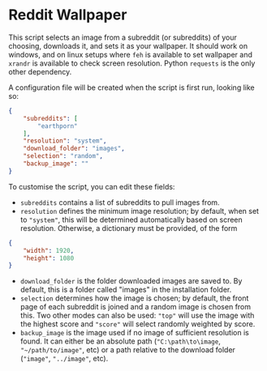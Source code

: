 # Reddit Wallpaper

This script selects an image from a subreddit (or subreddits) of your choosing, downloads it, and sets it as your wallpaper. It should work on windows, and on linux setups where ```feh``` is available to set wallpaper and ```xrandr``` is available to check screen resolution. Python ```requests``` is the only other dependency.


A configuration file will be created when the script is first run, looking like so:

```json
{
    "subreddits": [
        "earthporn"
    ],
    "resolution": "system",
    "download_folder": "images",
    "selection": "random",
    "backup_image": ""
}
```

To customise the script, you can edit these fields:
* ```subreddits``` contains a list of subreddits to pull images from.
* ```resolution``` defines the minimum image resolution; by default, when set to ```"system"```, this will be determined automatically based on screen resolution. Otherwise, a dictionary must be provided, of the form
```json
{
    "width": 1920,
    "height": 1080
}
```
* ```download_folder``` is the folder downloaded images are saved to. By default, this is a folder called "images" in the installation folder.
* ```selection``` determines how the image is chosen; by default, the front page of each subreddit is joined and a random image is chosen from this. Two other modes can also be used: ```"top"``` will use the image with the highest score and ```"score"``` will select randomly weighted by score.
* ```backup_image``` is the image used if no image of sufficient resolution is found. It can either be an absolute path (```"C:\path\to\image```, ```"~/path/to/image"```, etc) or a path relative to the download folder (```"image"```, ```"../image"```, etc).
